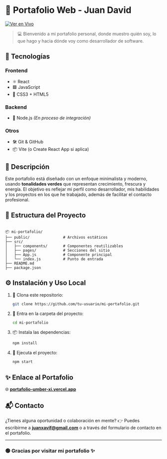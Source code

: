 


# 🌿 Portafolio Web - Juan David

[![Ver en Vivo](https://img.shields.io/badge/🟢%20Ver%20Portafolio%20Online-00cc66?style=for-the-badge)](https://portafolio-umber-xi.vercel.app/#about)

> 💻 Bienvenido a mi portafolio personal, donde muestro quién soy, lo que hago y hacia dónde voy como desarrollador de software.

## 🧠 Tecnologías

### Frontend
- ⚛️ React  
- 🟩 JavaScript  
- 🎨 CSS3 + HTML5  

### Backend
- 🌿 Node.js *(En proceso de integración)*

### Otros
- 🛠️ Git & GitHub  
- 📦 Vite (o Create React App si aplica)

## 🧾 Descripción

Este portafolio está diseñado con un enfoque minimalista y moderno, usando **tonalidades verdes** que representan crecimiento, frescura y energía. El objetivo es reflejar mi perfil como desarrollador, mis habilidades y los proyectos en los que he trabajado, además de facilitar el contacto profesional.

## 📁 Estructura del Proyecto

```

📦 mi-portafolio/
├── public/               # Archivos estáticos
├── src/
│   ├── components/       # Componentes reutilizables
│   ├── pages/            # Secciones del sitio
│   ├── App.js            # Componente principal
│   └── index.js          # Punto de entrada
├── README.md
├── package.json

````

## ⚙️ Instalación y Uso Local

1. 🔁 Clona este repositorio:
   ```bash
   git clone https://github.com/tu-usuario/mi-portafolio.git


2. 📂 Entra en la carpeta del proyecto:

   ```bash
   cd mi-portafolio
   ```

3. 📦 Instala las dependencias:

   ```bash
   npm install
   ```

4. 🚀 Ejecuta el proyecto:

   ```bash
   npm start
   ```

## ✨ Enlace al Portafolio

🌐 **[portafolio-umber-xi.vercel.app](https://portafolio-umber-xi.vercel.app/#about)**

## 📬 Contacto

¿Tienes alguna oportunidad o colaboración en mente?
👉 Puedes escribirme a **[juanxavif@gmail.com](mailto:juanxavif@gmail.com)** o a través del formulario de contacto en el portafolio.

---

### 🟢 Gracias por visitar mi portafolio ✨


